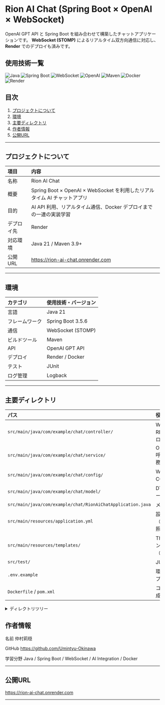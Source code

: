 <div id="top"></div>

# Rion AI Chat (Spring Boot × OpenAI × WebSocket)

OpenAI GPT API と Spring Boot を組み合わせて構築したチャットアプリケーションです。
**WebSocket (STOMP)** によるリアルタイム双方向通信に対応し、**Render** でのデプロイも済みです。



## 使用技術一覧

<p>
  <img src="https://img.shields.io/badge/-Java-007396.svg?logo=java&style=for-the-badge" alt="Java">
  <img src="https://img.shields.io/badge/-Spring%20Boot-6DB33F.svg?logo=springboot&style=for-the-badge" alt="Spring Boot">
  <img src="https://img.shields.io/badge/-WebSocket-20232A.svg?style=for-the-badge&logo=websocket&logoColor=white" alt="WebSocket">
  <img src="https://img.shields.io/badge/-OpenAI-412991.svg?logo=openai&style=for-the-badge" alt="OpenAI">
  <img src="https://img.shields.io/badge/-Maven-C71A36.svg?logo=apachemaven&style=for-the-badge" alt="Maven">
  <img src="https://img.shields.io/badge/-Docker-1488C6.svg?logo=docker&style=for-the-badge" alt="Docker">
  <img src="https://img.shields.io/badge/-Render-46E3B7.svg?logo=render&style=for-the-badge" alt="Render">
</p>


## 目次

1. [プロジェクトについて](#プロジェクトについて)
2. [環境](#環境)
3. [主要ディレクトリ](#主要ディレクトリ)
4. [作者情報](#作者情報)
5. [公開URL](#公開url)

---

## プロジェクトについて

| 項目 | 内容 |
|:---|:---|
| 名称 | Rion AI Chat |
| 概要 | Spring Boot × OpenAI × WebSocket を利用したリアルタイム AI チャットアプリ |
| 目的 | AI API 利用、リアルタイム通信、Docker デプロイまでの一連の実装学習 |
| デプロイ先 | Render |
| 対応環境 | Java 21 / Maven 3.9+ |
| 公開URL | https://rion-ai-chat.onrender.com |

---

## 環境

| カテゴリ | 使用技術・バージョン |
|:---|:---|
| 言語 | Java 21 |
| フレームワーク | Spring Boot 3.5.6 |
| 通信 | WebSocket (STOMP) |
| ビルドツール | Maven |
| API | OpenAI GPT API |
| デプロイ | Render / Docker |
| テスト | JUnit |
| ログ管理 | Logback |

---

## 主要ディレクトリ

| パス | 役割 |
|:---|:---|
| `src/main/java/com/example/chat/controller/` | WebSocket・REST コントローラ |
| `src/main/java/com/example/chat/service/` | OpenAI API 呼び出し・業務ロジック |
| `src/main/java/com/example/chat/config/` | WebSocket・CORS 設定 |
| `src/main/java/com/example/chat/model/` | DTO / メッセージモデル |
| `src/main/java/com/example/chat/RionAiChatApplication.java` | メインクラス |
| `src/main/resources/application.yml` | 設定ファイル（環境変数参照） |
| `src/main/resources/templates/` | Thymeleaf テンプレート（UI使用時） |
| `src/test/` | JUnit テスト |
| `.env.example` | 環境変数サンプル |
| `Dockerfile` / `pom.xml` | コンテナ構成・依存管理 |

<details>
<summary>ディレクトリツリー</summary>

```text
rion-ai-chat/
├─ src/
│  ├─ main/
│  │  ├─ java/com/example/chat/
│  │  │  ├─ controller/
│  │  │  ├─ service/
│  │  │  ├─ config/
│  │  │  ├─ model/
│  │  │  └─ RionAiChatApplication.java
│  │  └─ resources/
│  │     ├─ application.yml
│  │     └─ templates/
│  └─ test/
├─ .env.example
├─ Dockerfile
├─ pom.xml
└─ README.md
```
</details>

## 作者情報

名前	仲村莉穏

GitHub	https://github.com/Umintyu-Okinawa

学習分野	Java / Spring Boot / WebSocket / AI Integration / Docker

---
## 公開URL

https://rion-ai-chat.onrender.com

---



